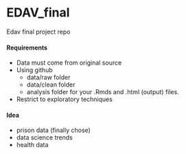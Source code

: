# EDAV_final
Edav final project repo

#### Requirements

- Data must come from original source
- Using github
	* data/raw folder 
    * data/clean folder
    * analysis folder for your .Rmds and .html (output) files.
- Restrict to exploratory techniques

#### Idea

- prison data (finally chose)
- data science trends
- health data
